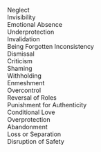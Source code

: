 Neglect  
Invisibility  
Emotional Absence  
Underprotection  
Invalidation  
Being Forgotten 
Inconsistency  
Dismissal  
Criticism  
Shaming  
Withholding  
Enmeshment  
Overcontrol  
Reversal of Roles  
Punishment for Authenticity  
Conditional Love  
Overprotection  
Abandonment  
Loss or Separation  
Disruption of Safety  